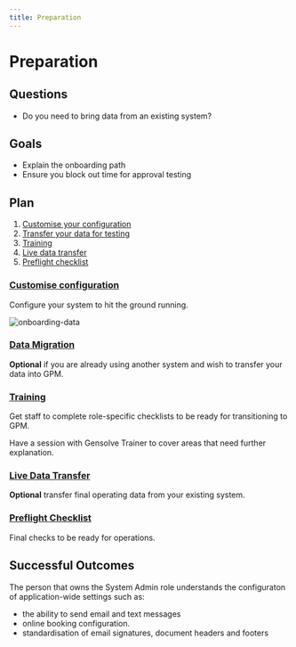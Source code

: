```yaml
---
title: Preparation
---
```


# Preparation

## Questions

- Do you need to bring data from an existing system?

## Goals

- Explain the onboarding path
- Ensure you block out time for approval testing

## Plan

1. [Customise your configuration](./system-configuration/)
2. [Transfer your data for testing](./data-migration/)
3. [Training](./training/)
4. [Live data transfer](./live-data-transfer/)
5. [Preflight checklist](./preflight-checklist/)

### [Customise configuration](./system-configuration/)

Configure your system to hit the ground running.

![onboarding-data](https://drive.google.com/uc?id=1nv2W5JH8R3lFNCgljOuzdAH5nL1DADKm)

### [Data Migration](./data-migration/)

**Optional** if you are already using another system and wish to transfer your data into GPM.

### [Training](./training/)

Get staff to complete role-specific checklists to be ready for transitioning to GPM.

Have a session with Gensolve Trainer to cover areas that need further explanation.

### [Live Data Transfer](./live-data-transfer/)

**Optional** transfer final operating data from your existing system.

### [Preflight Checklist](./preflight-checklist/)

Final checks to be ready for operations.

## Successful Outcomes

The person that owns the System Admin role understands the configuraton of application-wide settings such as:

- the ability to send email and text messages
- online booking configuration.
- standardisation of email signatures, document headers and footers
